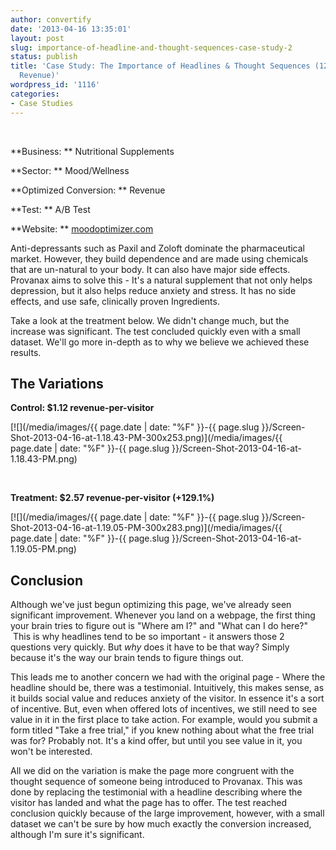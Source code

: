 ```yaml
---
author: convertify
date: '2013-04-16 13:35:01'
layout: post
slug: importance-of-headline-and-thought-sequences-case-study-2
status: publish
title: 'Case Study: The Importance of Headlines & Thought Sequences (129% Lift in
  Revenue)'
wordpress_id: '1116'
categories:
- Case Studies
---
```


 

**Business: **
Nutritional Supplements

**Sector: **
Mood/Wellness

**Optimized Conversion: **
Revenue

**Test: **
A/B Test

**Website: **
[moodoptimizer.com](http://www.moodoptimizer.com/anxiety-depression/naturally.php)
 

Anti-depressants such as Paxil and Zoloft dominate the pharmaceutical market. However, they build dependence and are made using chemicals that are un-natural to your body. It can also have major side effects. Provanax aims to solve this - It's a natural supplement that not only helps depression, but it also helps reduce anxiety and stress. It has no side effects, and use safe, clinically proven Ingredients.

Take a look at the treatment below. We didn't change much, but the increase was significant. The test concluded quickly even with a small dataset. We'll go more in-depth as to why we believe we achieved these results.

## The Variations

**Control: $1.12 revenue-per-visitor**

[![](/media/images/{{ page.date | date: "%F" }}-{{ page.slug }}/Screen-Shot-2013-04-16-at-1.18.43-PM-300x253.png)](/media/images/{{ page.date | date: "%F" }}-{{ page.slug }}/Screen-Shot-2013-04-16-at-1.18.43-PM.png)

 

**Treatment: $2.57 revenue-per-visitor (+129.1%)**

[![](/media/images/{{ page.date | date: "%F" }}-{{ page.slug }}/Screen-Shot-2013-04-16-at-1.19.05-PM-300x283.png)](/media/images/{{ page.date | date: "%F" }}-{{ page.slug }}/Screen-Shot-2013-04-16-at-1.19.05-PM.png)

## Conclusion

Although we've just begun optimizing this page, we've already seen significant improvement. Whenever you land on a webpage, the first thing your brain tries to figure out is "Where am I?" and "What can I do here?"  This is why headlines tend to be so important - it answers those 2 questions very quickly. But _why_ does it have to be that way? Simply because it's the way our brain tends to figure things out.

This leads me to another concern we had with the original page - Where the headline should be, there was a testimonial. Intuitively, this makes sense, as it builds social value and reduces anxiety of the visitor. In essence it's a sort of incentive. But, even when offered lots of incentives, we still need to see value in it in the first place to take action. For example, would you submit a form titled "Take a free trial," if you knew nothing about what the free trial was for? Probably not. It's a kind offer, but until you see value in it, you won't be interested.

All we did on the variation is make the page more congruent with the thought sequence of someone being introduced to Provanax. This was done by replacing the testimonial with a headline describing where the visitor has landed and what the page has to offer. The test reached conclusion quickly because of the large improvement, however, with a small dataset we can't be sure by how much exactly the conversion increased, although I'm sure it's significant.

 
